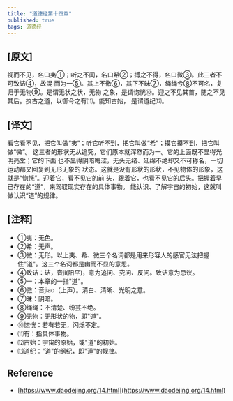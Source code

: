 ```yaml
---
title: "道德经第十四章"
published: true
tags: 道德经
---
```


## [原文]

视而不见，名曰夷①；听之不闻，名曰希②；搏之不得，名曰微③。此三者不可致诘④，故混
而为一⑤。其上不徼⑥，其下不昧⑦，绳绳兮⑧不可名，复归于无物⑨。是谓无状之状，无物
之象，是谓惚恍⑩。迎之不见其首，随之不见其后。执古之道，以御今之有⑾。能知古始，
是谓道纪⑿。

## [译文]

看它看不见，把它叫做“夷”；听它听不到，把它叫做“希”；摸它摸不到，把它叫做“微”。
这三者的形状无从追究，它们原本就浑然而为一。它的上面既不显得光明亮堂；它的下面
也不显得阴暗晦涩，无头无绪、延绵不绝却又不可称名，一切运动都又回复到无形无象的
状态。这就是没有形状的形状，不见物体的形象，这就是“惚恍”。迎着它，看不见它的前
头，跟着它，也看不见它的后头。把握着早已存在的“道”，来驾驭现实存在的具体事物。
能认识、了解宇宙的初始，这就叫做认识“道”的规律。

## [注释]

- ①夷：无色。
- ②希：无声。
- ③微：无形。以上夷、希、微三个名词都是用来形容人的感官无法把握住"道"。这三个名词都是幽而不显的意思。
- ④致诘：诘，音ji(阳平)，意为追问、究问、反问。致诘意为思议。
- ⑤一：本章的一指"道"。
- ⑥徼：音jiao（上声）。清白、清晰、光明之意。
- ⑦昧：阴暗。
- ⑧绳绳：不清楚、纷芸不绝。
- ⑨无物：无形状的物，即"道"。
- ⑩惚恍：若有若无，闪烁不定。
- ⑾有：指具体事物。
- ⑿古始：宇宙的原始，或"道"的初始。
- ⒀道纪："道"的纲纪，即"道"的规律。

## Reference

- [https://www.daodejing.org/14.html](https://www.daodejing.org/14.html)